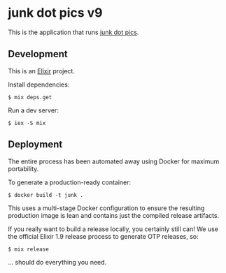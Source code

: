 # junk dot pics v9

This is the application that runs [junk dot pics][1].

[1]: https://junk.pics

## Development

This is an [Elixir][2] project.

Install dependencies:

```
$ mix deps.get
```

Run a dev server:

```
$ iex -S mix
```

[2]: https://elixir-lang.org

## Deployment

The entire process has been automated away using Docker for maximum portability.

To generate a production-ready container:

```
$ docker build -t junk .
```

This uses a multi-stage Docker configuration to ensure the resulting production
image is lean and contains just the compiled release artifacts.

If you really want to build a release locally, you certainly still can! We use
the official Elixir 1.9 release process to generate OTP releases, so:

```
$ mix release
```

... should do everything you need.
